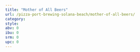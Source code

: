 ```yaml
---
title: "Mother of All Beers"
url: /pizza-port-brewing-solana-beach/mother-of-all-beers/
category: 
style: 
abv: 0
ibu: 0
srm: 0
upc: 0
---
```


